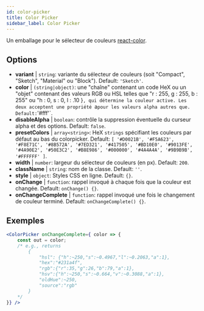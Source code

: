 ```yaml
---
id: color-picker
title: Color Picker
sidebar_label: Color Picker
---
```


Un emballage pour le sélecteur de couleurs [react-color](https://casesandberg.github.io/react-color/).

## Options

* __variant__ | `string`: variante du sélecteur de couleurs (soit "Compact", "Sketch", "Material" ou "Block"). Default: `'Sketch'`.
* __color__ | `(string|object)`: une "chaîne" contenant un code HeX ou un "objet" contenant des valeurs RGB ou HSL telles que "r : 255, g : 255, b : 255" ou "h : 0, s : 0, l : .10 }`, qui détermine la couleur active. Les deux acceptent une propriété `a` pour les valeurs alpha autres que. Default: `'#fff'`.
* __disableAlpha__ | `boolean`: contrôle la suppression éventuelle du curseur alpha et des options. Default: `false`.
* __presetColors__ | `array<string>`: HeX `strings` spécifiant les couleurs par défaut au bas du colorpicker. Default: `[
  '#D0021B',
  '#F5A623',
  '#F8E71C',
  '#8B572A',
  '#7ED321',
  '#417505',
  '#BD10E0',
  '#9013FE',
  '#4A90E2',
  '#50E3C2',
  '#B8E986',
  '#000000',
  '#4A4A4A',
  '#9B9B9B',
  '#FFFFFF'
]`.
* __width__ | `number`: largeur du sélecteur de couleurs (en px). Default: `200`.
* __className__ | `string`: nom de la classe. Default: `''`.
* __style__ | `object`: Styles CSS en ligne. Default: `{}`.
* __onChange__ | `function`: rappel invoqué à chaque fois que la couleur est changée. Default: `onChange() {}`.
* __onChangeComplete__ | `function`: rappel invoqué une fois le changement de couleur terminé. Default: `onChangeComplete() {}`.


## Exemples

```jsx live
<ColorPicker onChangeComplete={ color => {
    const out = color;
    /* e.g., returns 
        {
            "hsl": {"h":~250,"s":~0.4967,"l":~0.2063,"a":1},
            "hex":"#231a4f",
            "rgb":{"r":35,"g":26,"b":79,"a":1},
            "hsv":{"h":~250,"s":~0.664,"v":~0.3088,"a":1},
            "oldHue":~250,
            "source":"rgb"
        }
    */
}} />
```

